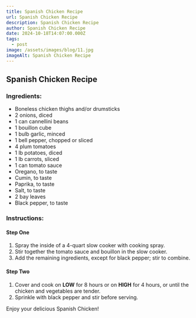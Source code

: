 ```yaml
---
title: Spanish Chicken Recipe
url: Spanish Chicken Recipe
description: Spanish Chicken Recipe
author: Spanish Chicken Recipe
date: 2024-10-18T14:07:00.000Z
tags:
  - post
image: /assets/images/blog/11.jpg
imageAlt: Spanish Chicken Recipe
---
```

## Spanish Chicken Recipe

### Ingredients:
- Boneless chicken thighs and/or drumsticks
- 2 onions, diced
- 1 can cannellini beans
- 1 bouillon cube
- 1 bulb garlic, minced
- 1 bell pepper, chopped or sliced
- 4 plum tomatoes
- 1 lb potatoes, diced
- 1 lb carrots, sliced
- 1 can tomato sauce
- Oregano, to taste
- Cumin, to taste
- Paprika, to taste
- Salt, to taste
- 2 bay leaves
- Black pepper, to taste

### Instructions:

#### Step One
1. Spray the inside of a 4-quart slow cooker with cooking spray. 
2. Stir together the tomato sauce and bouillon in the slow cooker. 
3. Add the remaining ingredients, except for black pepper; stir to combine.

#### Step Two
1. Cover and cook on **LOW** for 8 hours or on **HIGH** for 4 hours, or until the chicken and vegetables are tender. 
2. Sprinkle with black pepper and stir before serving.

Enjoy your delicious Spanish Chicken!
